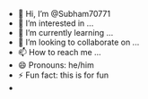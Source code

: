 - 👋 Hi, I’m @Subham70771 
- 👀 I’m interested in ...
- 🌱 I’m currently learning ...
- 💞️ I’m looking to collaborate on ...
- 📫 How to reach me ...
- 😄 Pronouns:  he/him
- ⚡ Fun fact: this is for fun
- 

<!---
Subham70771/Subham70771 is a ✨ special ✨ repository because its `README.md` (this file) appears on your GitHub profile.
You can click the Preview link to take a look at your changes.
--->
